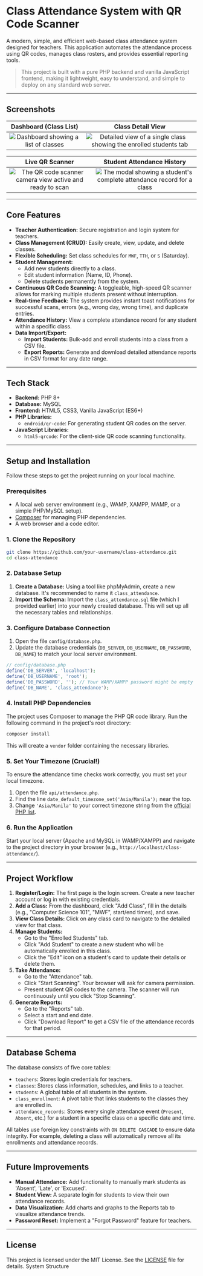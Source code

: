 # Class Attendance System with QR Code Scanner

A modern, simple, and efficient web-based class attendance system designed for teachers. This application automates the attendance process using QR codes, manages class rosters, and provides essential reporting tools.

> This project is built with a pure PHP backend and vanilla JavaScript frontend, making it lightweight, easy to understand, and simple to deploy on any standard web server.

---

## Screenshots



| Dashboard (Class List) | Class Detail View |
| :---: | :---: |
| ![Dashboard showing a list of classes](placeholder-dashboard.png) | ![Detailed view of a single class showing the enrolled students tab](placeholder-dass-detail.png) |

| Live QR Scanner | Student Attendance History |
| :---: | :---: |
| ![The QR code scanner camera view active and ready to scan](placeholder-qr-scanner.png) | ![The modal showing a student's complete attendance record for a class](placeholder-history.png) |

---

## Core Features

*   **Teacher Authentication:** Secure registration and login system for teachers.
*   **Class Management (CRUD):** Easily create, view, update, and delete classes.
*   **Flexible Scheduling:** Set class schedules for `MWF`, `TTH`, or `S` (Saturday).
*   **Student Management:**
    *   Add new students directly to a class.
    *   Edit student information (Name, ID, Phone).
    *   Delete students permanently from the system.
*   **Continuous QR Code Scanning:** A toggleable, high-speed QR scanner allows for marking multiple students present without interruption.
*   **Real-time Feedback:** The system provides instant toast notifications for successful scans, errors (e.g., wrong day, wrong time), and duplicate entries.
*   **Attendance History:** View a complete attendance record for any student within a specific class.
*   **Data Import/Export:**
    *   **Import Students:** Bulk-add and enroll students into a class from a CSV file.
    *   **Export Reports:** Generate and download detailed attendance reports in CSV format for any date range.

---

## Tech Stack

*   **Backend:** PHP 8+
*   **Database:** MySQL
*   **Frontend:** HTML5, CSS3, Vanilla JavaScript (ES6+)
*   **PHP Libraries:**
    *   `endroid/qr-code`: For generating student QR codes on the server.
*   **JavaScript Libraries:**
    *   `html5-qrcode`: For the client-side QR code scanning functionality.

---

## Setup and Installation

Follow these steps to get the project running on your local machine.

### Prerequisites

*   A local web server environment (e.g., WAMP, XAMPP, MAMP, or a simple PHP/MySQL setup).
*   [Composer](https://getcomposer.org/) for managing PHP dependencies.
*   A web browser and a code editor.

### 1. Clone the Repository

```bash
git clone https://github.com/your-username/class-attendance.git
cd class-attendance
```

### 2. Database Setup

1.  **Create a Database:** Using a tool like phpMyAdmin, create a new database. It's recommended to name it `class_attendance`.
2.  **Import the Schema:** Import the `class_attendance.sql` file (which I provided earlier) into your newly created database. This will set up all the necessary tables and relationships.

### 3. Configure Database Connection

1.  Open the file `config/database.php`.
2.  Update the database credentials (`DB_SERVER`, `DB_USERNAME`, `DB_PASSWORD`, `DB_NAME`) to match your local server environment.

```php
// config/database.php
define('DB_SERVER', 'localhost');
define('DB_USERNAME', 'root');
define('DB_PASSWORD', ''); // Your WAMP/XAMPP password might be empty
define('DB_NAME', 'class_attendance');
```

### 4. Install PHP Dependencies

The project uses Composer to manage the PHP QR code library. Run the following command in the project's root directory:

```bash
composer install
```
This will create a `vendor` folder containing the necessary libraries.

### 5. Set Your Timezone (Crucial!)

To ensure the attendance time checks work correctly, you must set your local timezone.

1.  Open the file `api/attendance.php`.
2.  Find the line `date_default_timezone_set('Asia/Manila');` near the top.
3.  Change `'Asia/Manila'` to your correct timezone string from the [official PHP list](https://www.php.net/manual/en/timezones.php).

### 6. Run the Application

Start your local server (Apache and MySQL in WAMP/XAMPP) and navigate to the project directory in your browser (e.g., `http://localhost/class-attendance/`).

---

## Project Workflow

1.  **Register/Login:** The first page is the login screen. Create a new teacher account or log in with existing credentials.
2.  **Add a Class:** From the dashboard, click "Add Class", fill in the details (e.g., "Computer Science 101", "MWF", start/end times), and save.
3.  **View Class Details:** Click on any class card to navigate to the detailed view for that class.
4.  **Manage Students:**
    *   Go to the "Enrolled Students" tab.
    *   Click "Add Student" to create a new student who will be automatically enrolled in this class.
    *   Click the "Edit" icon on a student's card to update their details or delete them.
5.  **Take Attendance:**
    *   Go to the "Attendance" tab.
    *   Click "Start Scanning". Your browser will ask for camera permission.
    *   Present student QR codes to the camera. The scanner will run continuously until you click "Stop Scanning".
6.  **Generate Reports:**
    *   Go to the "Reports" tab.
    *   Select a start and end date.
    *   Click "Download Report" to get a CSV file of the attendance records for that period.

---

## Database Schema

The database consists of five core tables:

*   `teachers`: Stores login credentials for teachers.
*   `classes`: Stores class information, schedules, and links to a teacher.
*   `students`: A global table of all students in the system.
*   `class_enrollment`: A pivot table that links students to the classes they are enrolled in.
*   `attendance_records`: Stores every single attendance event (`Present`, `Absent`, etc.) for a student in a specific class on a specific date and time.

All tables use foreign key constraints with `ON DELETE CASCADE` to ensure data integrity. For example, deleting a class will automatically remove all its enrollments and attendance records.

---

## Future Improvements

*   **Manual Attendance:** Add functionality to manually mark students as 'Absent', 'Late', or 'Excused'.
*   **Student View:** A separate login for students to view their own attendance records.
*   **Data Visualization:** Add charts and graphs to the Reports tab to visualize attendance trends.
*   **Password Reset:** Implement a "Forgot Password" feature for teachers.

---

## License

This project is licensed under the MIT License. See the [LICENSE](LICENSE) file for details.
System Structure

